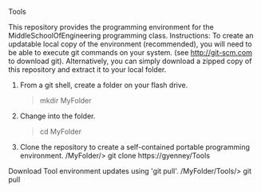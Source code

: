 Tools

This repository provides the programming environment for the MiddleSchoolOfEngineering programming class.
Instructions:
   To create an updatable local copy of the environment (recommended), you will need to be able to execute git commands on your system.  (see http://git-scm.com to download git).  Alternatively, you can simply download a zipped copy of this repository and extract it to your local folder. 
   1.  From a git shell, create a folder on your flash drive.  
        > mkdir MyFolder
   2.  Change into the folder.
        > cd MyFolder
   3.  Clone the repository to create a self-contained portable programming environment.
        /MyFolder/>  git clone https://gyenney/Tools

   Download Tool environment updates using 'git pull'.
        /MyFolder/Tools/>  git pull
